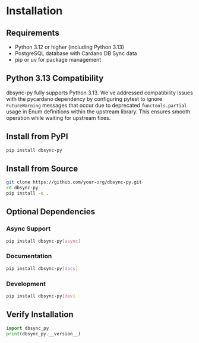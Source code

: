 # Installation

## Requirements

- Python 3.12 or higher (including Python 3.13)
- PostgreSQL database with Cardano DB Sync data
- pip or uv for package management

## Python 3.13 Compatibility

dbsync-py fully supports Python 3.13. We've addressed compatibility issues with the pycardano dependency by configuring pytest to ignore `FutureWarning` messages that occur due to deprecated `functools.partial` usage in Enum definitions within the upstream library. This ensures smooth operation while waiting for upstream fixes.

## Install from PyPI

```bash
pip install dbsync-py
```

## Install from Source

```bash
git clone https://github.com/your-org/dbsync-py.git
cd dbsync-py
pip install -e .
```

## Optional Dependencies

### Async Support
```bash
pip install dbsync-py[async]
```

### Documentation
```bash
pip install dbsync-py[docs]
```

### Development
```bash
pip install dbsync-py[dev]
```

## Verify Installation

```python
import dbsync_py
print(dbsync_py.__version__)
```
